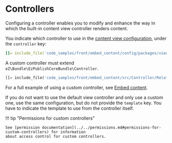 # Controllers

Configuring a controller enables you to modify and enhance the way in which the built-in content view controller renders content.

You indicate which controller to use in the [content view configuration](../templates/template_configuration.md), under the `controller` key:

``` yaml
[[= include_file('code_samples/front/embed_content/config/packages/views.yaml', 23, 26) =]][[= include_file('code_samples/front/embed_content/config/packages/views.yaml', 28, 30) =]]
```

A custom controller must extend `eZ\Bundle\EzPublishCoreBundle\Controller`.

``` php
[[= include_file('code_samples/front/embed_content/src/Controller/RelationController.php', 2, 10) =]]
```

For a full example of using a custom controller, see [Embed content](../embed_and_list_content/embed_content.md#custom-controller).

If you do not want to use the default view controller and only use a custom one,
use the same configuration, but do not provide the `template` key.
You have to indicate the template to use from the controller itself.

!!! tip "Permissions for custom controllers"

    See [permission documentation](../../permissions.md#permissions-for-custom-controllers) for information
    about access control for custom controllers.
